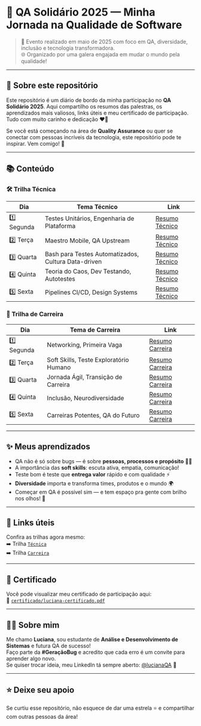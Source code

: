 
# 🐞 QA Solidário 2025 — Minha Jornada na Qualidade de Software

> 📅 Evento realizado em maio de 2025 com foco em QA, diversidade, inclusão e tecnologia transformadora.  
> 🌐 Organizado por uma galera engajada em mudar o mundo pela qualidade!

---

## 🎯 Sobre este repositório

Este repositório é um diário de bordo da minha participação no **QA Solidário 2025**. Aqui compartilho os resumos das palestras, os aprendizados mais valiosos, links úteis e meu certificado de participação. Tudo com muito carinho e dedicação ❤️‍🔥

Se você está começando na área de **Quality Assurance** ou quer se conectar com pessoas incríveis da tecnologia, este repositório pode te inspirar. Vem comigo! 🚀

---

## 📚 Conteúdo

### 🛠️ Trilha Técnica

| Dia | Tema Técnico | Link |
|-----|--------------|------|
| 1️⃣ Segunda | Testes Unitários, Engenharia de Plataforma | [Resumo Técnico](dia01.md) |
| 2️⃣ Terça | Maestro Mobile, QA Upstream | [Resumo Técnico](dia02.md) |
| 3️⃣ Quarta | Bash para Testes Automatizados, Cultura Data-driven | [Resumo Técnico](dia03.md) |
| 4️⃣ Quinta | Teoria do Caos, Dev Testando, Autotestes | [Resumo Técnico](dia04.md) |
| 5️⃣ Sexta | Pipelines CI/CD, Design Systems | [Resumo Técnico](dia05.md) |

### 🧭 Trilha de Carreira

| Dia | Tema de Carreira | Link |
|-----|------------------|------|
| 1️⃣ Segunda | Networking, Primeira Vaga | [Resumo Carreira](dia01.md) |
| 2️⃣ Terça | Soft Skills, Teste Exploratório Humano | [Resumo Carreira](dia02.md) |
| 3️⃣ Quarta | Jornada Ágil, Transição de Carreira | [Resumo Carreira](dia03.md) |
| 4️⃣ Quinta | Inclusão, Neurodiversidade | [Resumo Carreira](dia04) |
| 5️⃣ Sexta | Carreiras Potentes, QA do Futuro | [Resumo Carreira](dia05.md) |

---

## ✨ Meus aprendizados

- QA não é só sobre bugs — é sobre **pessoas, processos e propósito** 🧠💬  
- A importância das **soft skills**: escuta ativa, empatia, comunicação!  
- Teste bom é teste que **entrega valor** rápido e com qualidade ⚡  
- **Diversidade** importa e transforma times, produtos e o mundo 🌍  
- Começar em QA é possível sim — e tem espaço pra gente com brilho nos olhos! 💫


---

## 🔗 Links úteis 

Confira as trilhas agora mesmo:  
➡️ Trilha [`Técnica`](https://www.youtube.com/playlist?list=PL1fCWul_mzrgQy1rvBFNjijCU59utSYpr) <br>
➡️ Trilha [`Carreira`](https://youtube.com/playlist?list=PL1fCWul_mzrgvOWTue0RhBsheTZrHOHo3&si=zfe1bI4ZUW0Ic4N3)

---

## 🏅 Certificado

Você pode visualizar meu certificado de participação aqui:  
📜 [`certificado/luciana-certificado.pdf`](certificado-qa-solitario.pdf)

---

## 💁‍♀️ Sobre mim

Me chamo **Luciana**, sou estudante de **Análise e Desenvolvimento de Sistemas** e futura QA de sucesso!  
Faço parte da **#GeraçãoBug** e acredito que cada erro é um convite para aprender algo novo.  
Se quiser trocar ideia, meu LinkedIn tá sempre aberto: [@lucianaQA](https://www.linkedin.com/in/lucianaqa/) 💌

---

## ⭐ Deixe seu apoio

Se curtiu esse repositório, não esquece de dar uma estrela ⭐ e compartilhar com outras pessoas da área!
